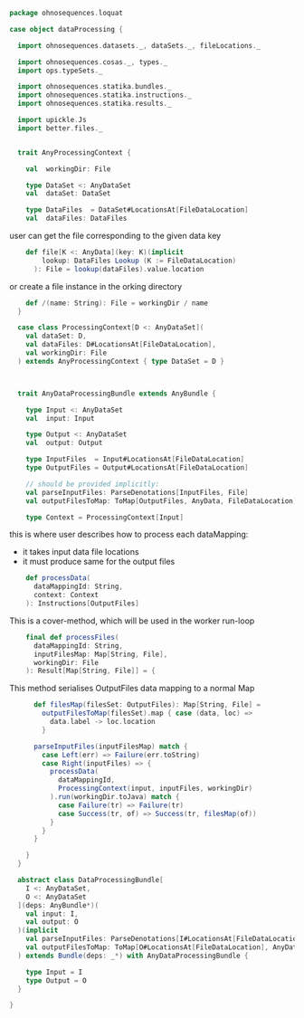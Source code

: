 
```scala
package ohnosequences.loquat

case object dataProcessing {

  import ohnosequences.datasets._, dataSets._, fileLocations._

  import ohnosequences.cosas._, types._
  import ops.typeSets._

  import ohnosequences.statika.bundles._
  import ohnosequences.statika.instructions._
  import ohnosequences.statika.results._

  import upickle.Js
  import better.files._


  trait AnyProcessingContext {

    val  workingDir: File

    type DataSet <: AnyDataSet
    val  dataSet: DataSet

    type DataFiles  = DataSet#LocationsAt[FileDataLocation]
    val  dataFiles: DataFiles
```

user can get the file corresponding to the given data key

```scala
    def file[K <: AnyData](key: K)(implicit
        lookup: DataFiles Lookup (K := FileDataLocation)
      ): File = lookup(dataFiles).value.location
```

or create a file instance in the orking directory

```scala
    def /(name: String): File = workingDir / name
  }

  case class ProcessingContext[D <: AnyDataSet](
    val dataSet: D,
    val dataFiles: D#LocationsAt[FileDataLocation],
    val workingDir: File
  ) extends AnyProcessingContext { type DataSet = D }



  trait AnyDataProcessingBundle extends AnyBundle {

    type Input <: AnyDataSet
    val  input: Input

    type Output <: AnyDataSet
    val  output: Output

    type InputFiles  = Input#LocationsAt[FileDataLocation]
    type OutputFiles = Output#LocationsAt[FileDataLocation]

    // should be provided implicitly:
    val parseInputFiles: ParseDenotations[InputFiles, File]
    val outputFilesToMap: ToMap[OutputFiles, AnyData, FileDataLocation]

    type Context = ProcessingContext[Input]
```

this is where user describes how to process each dataMapping:
- it takes input data file locations
- it must produce same for the output files

```scala
    def processData(
      dataMappingId: String,
      context: Context
    ): Instructions[OutputFiles]
```

This is a cover-method, which will be used in the worker run-loop

```scala
    final def processFiles(
      dataMappingId: String,
      inputFilesMap: Map[String, File],
      workingDir: File
    ): Result[Map[String, File]] = {
```

This method serialises OutputFiles data mapping to a normal Map

```scala
      def filesMap(filesSet: OutputFiles): Map[String, File] =
        outputFilesToMap(filesSet).map { case (data, loc) =>
          data.label -> loc.location
        }

      parseInputFiles(inputFilesMap) match {
        case Left(err) => Failure(err.toString)
        case Right(inputFiles) => {
          processData(
            dataMappingId,
            ProcessingContext(input, inputFiles, workingDir)
          ).run(workingDir.toJava) match {
            case Failure(tr) => Failure(tr)
            case Success(tr, of) => Success(tr, filesMap(of))
          }
        }
      }

    }
  }

  abstract class DataProcessingBundle[
    I <: AnyDataSet,
    O <: AnyDataSet
  ](deps: AnyBundle*)(
    val input: I,
    val output: O
  )(implicit
    val parseInputFiles: ParseDenotations[I#LocationsAt[FileDataLocation], File],
    val outputFilesToMap: ToMap[O#LocationsAt[FileDataLocation], AnyData, FileDataLocation]
  ) extends Bundle(deps: _*) with AnyDataProcessingBundle {

    type Input = I
    type Output = O
  }

}

```




[main/scala/ohnosequences/loquat/configs.scala]: configs.scala.md
[main/scala/ohnosequences/loquat/daemons.scala]: daemons.scala.md
[main/scala/ohnosequences/loquat/dataMappings.scala]: dataMappings.scala.md
[main/scala/ohnosequences/loquat/dataProcessing.scala]: dataProcessing.scala.md
[main/scala/ohnosequences/loquat/loquats.scala]: loquats.scala.md
[main/scala/ohnosequences/loquat/managers.scala]: managers.scala.md
[main/scala/ohnosequences/loquat/utils.scala]: utils.scala.md
[main/scala/ohnosequences/loquat/workers.scala]: workers.scala.md
[test/scala/ohnosequences/loquat/dataMappings.scala]: ../../../../test/scala/ohnosequences/loquat/dataMappings.scala.md
[test/scala/ohnosequences/loquat/instructions.scala]: ../../../../test/scala/ohnosequences/loquat/instructions.scala.md